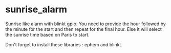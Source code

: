 # sunrise_alarm
Sunrise like alarm with blinkt gpio. You need to provide the hour followed by the minute for the start and then repeat for the final hour.
Else it will select the sunrise time based on Paris to start.

Don't forget to install these libraries : ephem and blinkt.
